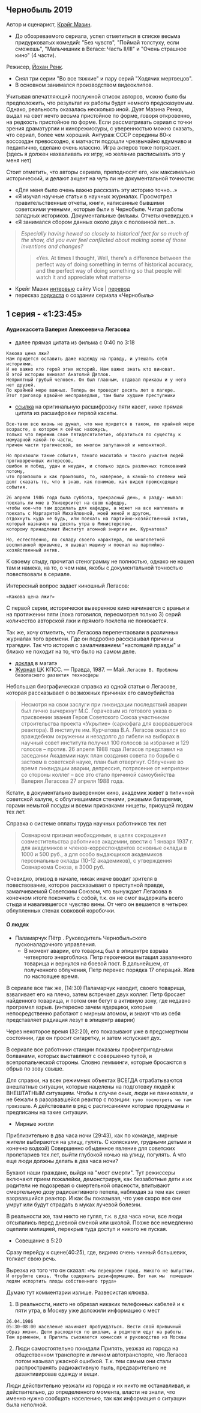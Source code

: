## Чернобыль 2019

Автор и сценарист, [Крэйг Мазин](https://ru.wikipedia.org/wiki/%D0%9C%D0%B5%D0%B9%D0%B7%D0%B8%D0%BD,_%D0%9A%D1%80%D0%B5%D0%B9%D0%B3). 

- До обозреваемого сериала, успел отметиться в списке весьма придурковатых комедий: 
"Без чувств", "Поймай толстуху, если сможешь", "Мальчишник в Вегасе: Часть II/III" и "Очень страшное кино" (4 части).

Режисер, [Йохан Ренк](https://ru.wikipedia.org/wiki/%D0%A0%D0%B5%D0%BD%D0%BA,_%D0%AE%D1%85%D0%B0%D0%BD).

- Снял три серии "Во все тяжкие" и пару серий "Ходячих мертвецов". 
- В основном занимался производством видеоклипов.

Учитывая впечатляющий послужной список авторов, можно было бы предположить, что результат их работы будет немного предсказуемым. Однако, реальность оказалась несколько иной. Дуэт Мазина Ренка, выдал на свет нечто весьма пристойное по форме, говоря откровенно, на редкость пристойное по форме. Если рассматривать сериал с точки зрения драматургии и кинорежиссуры, с уверенностью можно сказать, что сериал, более чем хороший. Антураж СССР середины 80-х воссоздан превосходно, к матчасти подошли чрезвычайно вдумчиво и педантично, сделано очень классно. Игра актеров тоже потрясает. (здесь я должен нахваливать их игру, но желание расписывать это у меня нет)

Стоит отметить, что авторы сериала, преподносят его, как максимально исторический, и делают акцент на чуть ли не документальной точности:
- «Для меня было очень важно расскзать эту историю точно...»
- «Я изучал научные статьи в научных журналах. Просмотрел правительственные отчеты, книги, написанные бывшими советскими учеными, которые были в Чернобыле. Читал работы западных историков. Документальные фильмы. Отчеты очевидцев.»
- «Я занимался сбором данных около двух с половиной лет...».
>_Especially having hewed so closely to historical fact for so much of the show, did you ever feel conflicted about making some of those inventions and changes?_  
  >> «Yes. At times I thought, Well, there’s a difference between the perfect way of doing something in terms of historical accuracy, and the perfect way of doing something so that people will watch it and appreciate what matters»
  
  - Крейг Мазин [интервью](https://www.vice.com/en/article/j5wbq4/craig-mazin-interview-about-chernobyl-hbo-miniseries-on-how-accurate-and-what-really-happened) сайту Vice  | [перевод](https://the-flow.ru/features/craig-mazin-chernobyl-vice-interview)
  - пересказ [подкаста](https://dtf.ru/cinema/53142-realnost-i-dopushcheniya-podrobnyy-pereskaz-podkasta-o-sozdanii-seriala-chernobyl) о создании сериала «Чернобыль»



## 1 cерия - «1:23:45»

#### Аудиокассета Валерия Алексеевича Легасова

- далее прямая цитата из фильма с 0:40 по 3:18

```
Какова цена лжи?
Нам придется оставить даже надежду на правду, и утешать себя историями.
И не важно кто герой этих историй. Нам важно знать кто виноват.
В этой истории виноват Анатолий Дятлов.
Неприятный грубый человек. Он был главным, отдавал приказы и у него нет друзей. 
По крайней мере важных. Теперь он проведет десять лет в лагере. 
Этот приговор вдвойне несправедлив, там были худшие преступники
```

- [cсылка](https://coollib.com/b/334981-valeriy-alekseevich-legasov-tekst-iz-pyati-magnitofonnyih-kasset-nadiktovannyih-akademikom-legasovyi__/read) на оригинальную расшифровку пяти касет, ниже прямая цитата из расшифровки первой касеты.
```
Все-таки всю жизнь не думал, что мне придется в таком, по крайней мере возрасте, в котором я сейчас нахожусь, 
только что пережив свое пятидесятилетие, обратиться по существу к мемуарной какой-то части,
причем части трагической, во многом запутанной и непонятной.

Но произошли такие события, такого масштаба и такого участия людей противоречивых интересов, 
ошибок и побед, удач и неудач, и столько здесь различных толкований потому,
что произошло и как произошло, то, наверное, в какой-то степени мой долг сказать то, что я знаю, как понимаю, как видел происходящие события.

26 апреля 1986 года была суббота, прекрасный день, я разду- мывал: поехать ли мне в Университет на свою кафедру, 
чтобы кое-что там доделать для кафедры, а может на все наплевать и поехать с Маргаритой Михайловной, моей женой и другом,
отдохнуть куда не будь, или поехать на партийно-хозяйственный актив, который назначен на десять утра в Министерстве, 
которому принадлежит Институт атомной энергии им. Курчатова?

Но, естественно, по складу своего характера, по многолетней воспитанной привычке, я вызвал машину и поехал на партийно-хозяйственный актив.
```

К своему стыду, прочитал стенограмму не полностью, однако не нашел там и намека, на то, о чем нам, якобы с документальной точностью повествовали в сериале.

Интересный вопрос задает киношный Легасов: 

`«Какова цена лжи?»`

C первой серии, исторически выверенное кино начинается с вранья и на протяжении пяти (пока готовился, пересмотрел только 3) серий количество авторской лжи и прямого поклепа не понижается.

Так же, хочу отметить, что Легасова перепечтаовали в различных журналах того времени. Где он подробно расскзаывал причины трагедии. Так что история с замалчиванием "настоящей правды" и близко не походит на то, что было на самом деле. 
- [доклад](http://magate-1.narod.ru/) в магатэ
- [Журнал](http://riskprom.ru/_ld/0/69_Legasov_komm87.pdf) ЦК КПСС. — Правда, 1987. — Май. `Легасов В. Проблемы безопасного развития техносферы`

Небольшая биографическая справка из одной статьи о Легасове, которая рассказывает о возможных причинах его самоубийства

>Несмотря на свои заслуги при ликвидации последствий аварии был лично вычеркнут М.С. Горачевым из готового указа о присвоении звания
Героя Советского Союза участникам строительства проекта «Укрытие» (саркофага для взорвавшегося реактора).
В институте им. Курчатова В.А. Легасов оказался во враждебном окружении
и незадолго до гибели на выборах в научный совет института получил 100 голосов за избрание и 129 голосов – против. 
26 апреля 1988 года Легасов представил на заседании Академии наук план создания совета по борьбе с застоем в советской науке, план был отвергнут.
Облучение во время ликвидации аварии, депрессия, потрясение от неприязни со стороны коллег – все это стало причиной самоубийства Валерия Легасова 27 апреля 1988 года.


Кстати, в документально выверенном кино, академик живет в типичной советской халупе, с облупившимися стенами, ржавыми батареями, горами немытой посуды и всеми признаками нищеты, присущей людям тех лет.

Справка о системе оплаты труда научных работников тех лет

>Совнарком признал необходимым, в целях сокращения совместительства работников академии, 
ввести с 1 января 1937 г. для академиков и членов-корреспондентов основные оклады в 1000 и 500 руб.,
а для особо выдающихся академиков персональные оклады (10-12 академиков), с утверждения Совнаркома Союза, в 3000 руб.

Очевидно, эпизод в начале, никак иначе вводит зрителя в повествование, которое рассказывает о преступной правде, замалчиваемой Советским Союзом, что вынуждает Легасова в конечном итоге покончить с собой, т.к. он не смог выдержать всего стыда и навалившегося чувство вины. От чего он вешается в четырех облупленных стенах совковой коробочки.

#### О людях

- Паламарчук Пётр . Руководитель Чернобыльского пусконаладочного управления.
  - В момент аварии, его товарищ был в эпицентре взрыва четвертого энергоблока.
   Петр героически вытащил заваленного товарища и вернулся на боевой пост. 
   В дальнейшем, от полученного облучения, Петр перенес порядка 17 операций. Жив по настоящее время.
   
В сериале все так же, (14:30) Паламарчук находит, своего товарища, взваливает его на плечо, затем встречает двух коллег. Петр бросает найденного товарища, и потом они бегут в активную зону, где недавно прогремел взрыв. 
(интересно зачем ядерщики, которые непосредственно работают с мирным атомом, и знают что из себя представляет радиация лезут в эпицентр аварии)

Через некоторое время (32:20), его показывают уже в предсмертном состоянии, где он просит сигаретку, и затем испускает дух.

В сериале все работники станции показаны профнепригодными болванами, которых выставляют с совершенно тупой, и всепропальческой стороны. Словно лемминги, которые  бросаются в обрыв по зову свыше.

Для справки, на всех режимных объектах ВСЕГДА отрабатываются внештатные ситуации, которые нацелены на подготовку людей к ВНЕШТАТНЫМ ситуациям. Чтобы в случае оных, люди не паниковали, и не бежали в разорвавшейся реактор с позиции: `тупо посмотреть чо там произошло`. А действовали в ряд с расписаниями которые продуманы и предписаны на такие ситуации.

- Мирные житли

Приблизительно в два часа ночи (29:43), как по команде, мирные жители выбираются на улицу, гулять. С колясками, грудными детьми и конечно водкой)
Совершенно обыденное явление для советских пролетариев тех лет, выйти глубокой ночью на улицу, погулять. А что еще люди должны делать в два часа ночи? 

Бухают наши граждане, выйдя на "мост смерти".
Тут режиссеры включают прием пожалейки, демонстрируя, как беззаботные дети и их родители не подозревая о смертельной опасности, впитывают смертельную дозу радиоактивного пепела, наблюдая за тем как сияет взорвавшийся реактор. И как бы показывая, что уже скоро все они умрут или будут страдать в муках лучевой болезни. 

В реальности же, там никто не гулял, т.к. в два часа ночи, все люди отсыпались перед дневной сменой или школой. 
Позже все немедленно оцепили милицией, перекрыв туда доступ и никого не пуская.

- Совещание в 5:20 

Сразу перейду к сцене(40:25), где, видимо очень чинный большевик, толкает свою речь. 

Вырезка из того что он сказал: `«Мы перекроем город. Никого не выпустим. И отрубите связь. Чтобы содержать дезинформацию. Вот как мы 
помешаем людям испортить плоды собственного труда»`

Думаю тут комментарии излише. Развесистая клюква.

1. В реальности, никто не обрезал никаких телефонных кабелей и к пяти утра, в Москву уже доложили информацию с мест
```
26.04.1986
05:30-08:00 население начинает пробуждаться. Вести свой привычный образ жизни. Дети расходятся по школам, а родители едут на работы.
Тем временем, в Припять съезжается комиссия и руководство из Москвы
```
2. Люди самостоятельно покидали Припять, уезжая из города на общественном транспорте и личном автотранспорте, что Легасов потом называл ужасной ошибкой. Т.к. тем самым они стали распространять радиоактивную пыль, предварительно не дезактивировав одежду и вещи. 

Люди действительно уезжали из города и их никто не останавливал, и действительно, до определенного момента, власти не знали, что именно нужно сообщать населению, так как информация о ситуации была неполной. 
